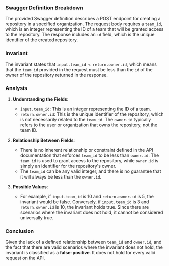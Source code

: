 ### Swagger Definition Breakdown
The provided Swagger definition describes a POST endpoint for creating a repository in a specified organization. The request body requires a `team_id`, which is an integer representing the ID of a team that will be granted access to the repository. The response includes an `id` field, which is the unique identifier of the created repository.

### Invariant
The invariant states that `input.team_id < return.owner.id`, which means that the `team_id` provided in the request must be less than the `id` of the owner of the repository returned in the response.

### Analysis
1. **Understanding the Fields**: 
   - `input.team_id`: This is an integer representing the ID of a team.
   - `return.owner.id`: This is the unique identifier of the repository, which is not necessarily related to the `team_id`. The `owner.id` typically refers to the user or organization that owns the repository, not the team ID.

2. **Relationship Between Fields**: 
   - There is no inherent relationship or constraint defined in the API documentation that enforces `team_id` to be less than `owner.id`. The `team_id` is used to grant access to the repository, while `owner.id` is simply an identifier for the repository's owner.
   - The `team_id` can be any valid integer, and there is no guarantee that it will always be less than the `owner.id`.

3. **Possible Values**: 
   - For example, if `input.team_id` is 10 and `return.owner.id` is 5, the invariant would be false. Conversely, if `input.team_id` is 3 and `return.owner.id` is 10, the invariant holds true. Since there are scenarios where the invariant does not hold, it cannot be considered universally true.

### Conclusion
Given the lack of a defined relationship between `team_id` and `owner.id`, and the fact that there are valid scenarios where the invariant does not hold, the invariant is classified as a **false-positive**. It does not hold for every valid request on the API.
